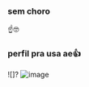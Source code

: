 ### sem choro
☝🤓    
### perfil pra usa ae👍
![]? ![image](https://github.com/user-attachments/assets/a5d69645-b7af-4feb-a1c0-ed69a628df07)

